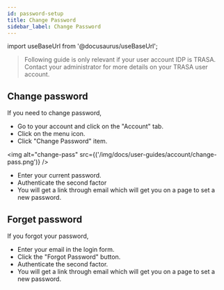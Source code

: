 ```yaml
---
id: password-setup
title: Change Password
sidebar_label: Change Password
---
```


import useBaseUrl from '@docusaurus/useBaseUrl';


> Following guide is only relevant if your user account IDP is TRASA. Contact your administrator for more details on your TRASA user account.


## Change password
If you need to change password,
* Go to your account and click on the "Account" tab.
* Click on the menu icon.
* Click "Change Password" item.

<img  alt="change-pass" src={('/img/docs/user-guides/account/change-pass.png')} />

* Enter your current password.
* Authenticate the second factor
* You will get a link through email which will get you on a page to set a new password.

## Forget password
If you forgot your password,
* Enter your email in the login form.
* Click the "Forgot Password" button.
* Authenticate the second factor.
* You will get a link through email which will get you on a page to set a new password.

[//]: # (TODO ## Note on password policy)

